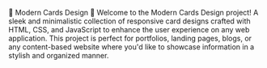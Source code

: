 🎨 Modern Cards Design 🌟
Welcome to the Modern Cards Design project!
A sleek and minimalistic collection of responsive card designs crafted with HTML, CSS, and JavaScript to enhance the user experience on any web application. This project is perfect for portfolios, landing pages, blogs, or any content-based website where you'd like to showcase information in a stylish and organized manner.
